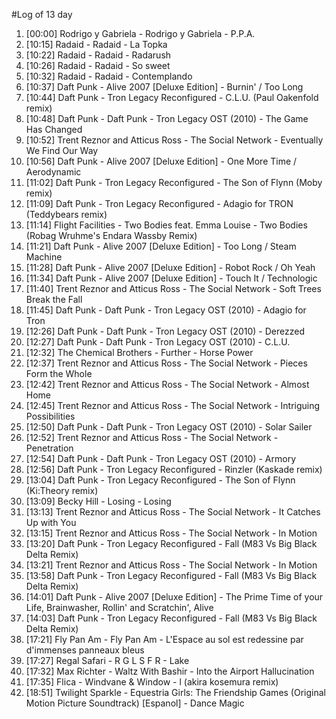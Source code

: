 #Log of 13 day

1. [00:00] Rodrigo y Gabriela - Rodrigo y Gabriela - P.P.A.
1. [10:15] Radaid - Radaid - La Topka
1. [10:22] Radaid - Radaid - Radarush
1. [10:26] Radaid - Radaid - So sweet
1. [10:32] Radaid - Radaid - Contemplando
1. [10:37] Daft Punk - Alive 2007 [Deluxe Edition] - Burnin' / Too Long
1. [10:44] Daft Punk - Tron Legacy Reconfigured - C.L.U. (Paul Oakenfold remix)
1. [10:48] Daft Punk - Daft Punk - Tron Legacy OST (2010) - The Game Has Changed
1. [10:52] Trent Reznor and Atticus Ross - The Social Network - Eventually We Find Our Way
1. [10:56] Daft Punk - Alive 2007 [Deluxe Edition] - One More Time / Aerodynamic
1. [11:02] Daft Punk - Tron Legacy Reconfigured - The Son of Flynn (Moby remix)
1. [11:09] Daft Punk - Tron Legacy Reconfigured - Adagio for TRON (Teddybears remix)
1. [11:14] Flight Facilities - Two Bodies feat. Emma Louise - Two Bodies (Robag Wruhme's Endara Wassby Remix)
1. [11:21] Daft Punk - Alive 2007 [Deluxe Edition] - Too Long / Steam Machine
1. [11:28] Daft Punk - Alive 2007 [Deluxe Edition] - Robot Rock / Oh Yeah
1. [11:34] Daft Punk - Alive 2007 [Deluxe Edition] - Touch It / Technologic
1. [11:40] Trent Reznor and Atticus Ross - The Social Network - Soft Trees Break the Fall
1. [11:45] Daft Punk - Daft Punk - Tron Legacy OST (2010) - Adagio for Tron
1. [12:26] Daft Punk - Daft Punk - Tron Legacy OST (2010) - Derezzed
1. [12:27] Daft Punk - Daft Punk - Tron Legacy OST (2010) - C.L.U.
1. [12:32] The Chemical Brothers - Further - Horse Power
1. [12:37] Trent Reznor and Atticus Ross - The Social Network - Pieces Form the Whole
1. [12:42] Trent Reznor and Atticus Ross - The Social Network - Almost Home
1. [12:45] Trent Reznor and Atticus Ross - The Social Network - Intriguing Possibilities
1. [12:50] Daft Punk - Daft Punk - Tron Legacy OST (2010) - Solar Sailer
1. [12:52] Trent Reznor and Atticus Ross - The Social Network - Penetration
1. [12:54] Daft Punk - Daft Punk - Tron Legacy OST (2010) - Armory
1. [12:56] Daft Punk - Tron Legacy Reconfigured - Rinzler (Kaskade remix)
1. [13:04] Daft Punk - Tron Legacy Reconfigured - The Son of Flynn (Ki:Theory remix)
1. [13:09] Becky Hill - Losing - Losing
1. [13:13] Trent Reznor and Atticus Ross - The Social Network - It Catches Up with You
1. [13:15] Trent Reznor and Atticus Ross - The Social Network - In Motion
1. [13:20] Daft Punk - Tron Legacy Reconfigured - Fall (M83 Vs Big Black Delta Remix)
1. [13:21] Trent Reznor and Atticus Ross - The Social Network - In Motion
1. [13:58] Daft Punk - Tron Legacy Reconfigured - Fall (M83 Vs Big Black Delta Remix)
1. [14:01] Daft Punk - Alive 2007 [Deluxe Edition] - The Prime Time of your Life, Brainwasher, Rollin' and Scratchin', Alive
1. [14:03] Daft Punk - Tron Legacy Reconfigured - Fall (M83 Vs Big Black Delta Remix)
1. [17:21] Fly Pan Am - Fly Pan Am - L'Espace au sol est redessine par d'immenses panneaux bleus
1. [17:27] Regal Safari - R G L S F R - Lake
1. [17:32] Max Richter - Waltz With Bashir - Into the Airport Hallucination
1. [17:35] Flica - Windvane & Window - l (akira kosemura remix)
1. [18:51] Twilight Sparkle - Equestria Girls: The Friendship Games (Original Motion Picture Soundtrack) [Espanol] - Dance Magic
